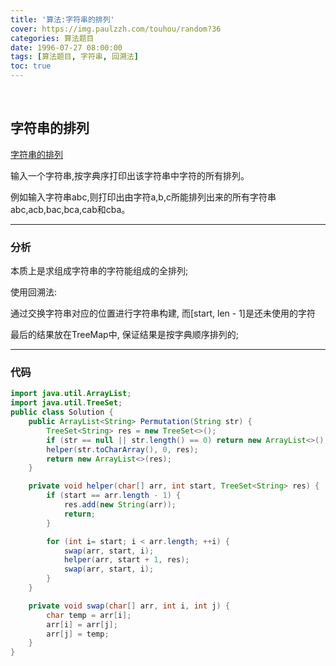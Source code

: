 ```yaml
---
title: '算法:字符串的排列'
cover: https://img.paulzzh.com/touhou/random?36
categories: 算法题目
date: 1996-07-27 08:00:00
tags: [算法题目, 字符串, 回溯法]
toc: true
---
```


<br/>

<!--more-->

## 字符串的排列

[字符串的排列](https://www.nowcoder.com/practice/fe6b651b66ae47d7acce78ffdd9a96c7?tpId=13&tqId=11180&tPage=2&rp=1&ru=%2Fta%2Fcoding-interviews&qru=%2Fta%2Fcoding-interviews%2Fquestion-ranking)

输入一个字符串,按字典序打印出该字符串中字符的所有排列。

例如输入字符串abc,则打印出由字符a,b,c所能排列出来的所有字符串abc,acb,bac,bca,cab和cba。

****

### 分析

本质上是求组成字符串的字符能组成的全排列;

使用回溯法:

通过交换字符串对应的位置进行字符串构建, 而[start, len - 1]是还未使用的字符

最后的结果放在TreeMap中, 保证结果是按字典顺序排列的;

****

### 代码

```java
import java.util.ArrayList;
import java.util.TreeSet;
public class Solution {
    public ArrayList<String> Permutation(String str) {
        TreeSet<String> res = new TreeSet<>();
        if (str == null || str.length() == 0) return new ArrayList<>();
        helper(str.toCharArray(), 0, res);
        return new ArrayList<>(res);
    }

    private void helper(char[] arr, int start, TreeSet<String> res) {
        if (start == arr.length - 1) {
            res.add(new String(arr));
            return;
        }

        for (int i= start; i < arr.length; ++i) {
            swap(arr, start, i);
            helper(arr, start + 1, res);
            swap(arr, start, i);
        }
    }

    private void swap(char[] arr, int i, int j) {
        char temp = arr[i];
        arr[i] = arr[j];
        arr[j] = temp;
    }
}
```

